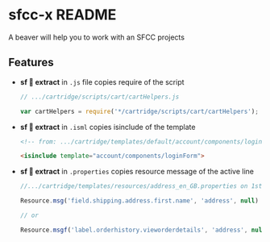 # sfcc-x README

A beaver will help you to work with an SFCC projects

## Features

- **sf 🦊 extract** in `.js` file copies require of the script

    ```js
    // .../cartridge/scripts/cart/cartHelpers.js

    var cartHelpers = require('*/cartridge/scripts/cart/cartHelpers');
    ```

- **sf 🦊 extract** in `.isml` copies isinclude of the template

    ```html
    <!-- from: .../cartridge/templates/default/account/components/loginForm.isml -->

    <isinclude template="account/components/loginForm">
    ```

- **sf 🦊 extract** in `.properties` copies resource message of the active line

    ```js
    //.../cartridge/templates/resources/address_en_GB.properties on 1st line

    Resource.msg('field.shipping.address.first.name', 'address', null)

    // or

    Resource.msgf('label.orderhistory.vieworderdetails', 'address', null, '{0}');
